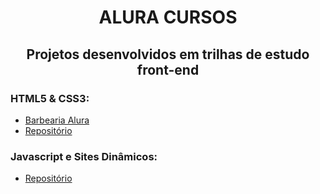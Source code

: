 <h1 align="center">ALURA CURSOS</h1>
<h2 align="center">Projetos desenvolvidos em trilhas de estudo front-end</h2>


### HTML5 & CSS3:
* <a href="https://alura-barbearia.netlify.app/" target="_blank">Barbearia Alura</a>
* <a href="https://github.com/anamlcl/aluracursos/tree/main/html5-e-css3/barbearia-alura" target="_blank">Repositório</a>

### Javascript e Sites Dinâmicos:
* <a href="https://github.com/anamlcl/aluracursos/tree/main/introducao-javascript/aparecida-nutricao" target="_blank">Repositório</a>